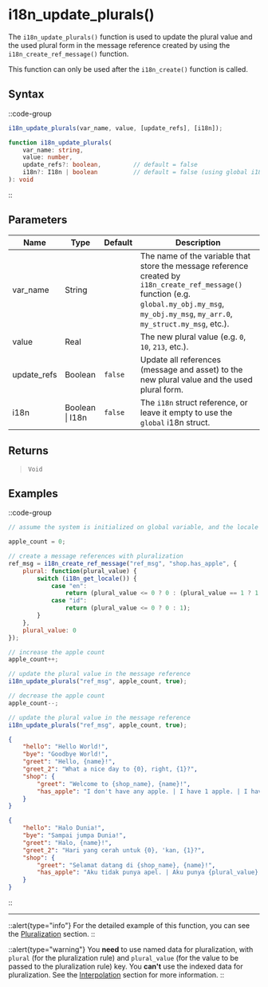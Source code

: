 # i18n_update_plurals()

The `i18n_update_plurals()` function is used to update the plural value and the used plural form in the message reference created by using the `i18n_create_ref_message()` function.

This function can only be used after the `i18n_create()` function is called.

## Syntax

::code-group
```js [Usage]
i18n_update_plurals(var_name, value, [update_refs], [i18n]);
```

```ts [Signature]
function i18n_update_plurals(
    var_name: string,
    value: number,
    update_refs?: boolean,         // default = false
    i18n?: I18n | boolean          // default = false (using global i18n struct)
): void
```
::

## Parameters

| Name        | Type              | Default      | Description |
|-------------|-------------------|--------------|-------------|
| var_name    | String            |              | The name of the variable that store the message reference created by `i18n_create_ref_message()` function (e.g. `global.my_obj.my_msg`, `my_obj.my_msg`, `my_arr.0`, `my_struct.my_msg`, etc.). |
| value       | Real              |              | The new plural value (e.g. `0`, `10`, `213`, etc.). |
| update_refs | Boolean           | `false`      | Update all references (message and asset) to the new plural value and the used plural form. |
| i18n        | Boolean \| I18n | `false`      | The `i18n` struct reference, or leave it empty to use the `global` i18n struct. |

## Returns

> `Void`

## Examples

::code-group
```js [Create Event]
// assume the system is initialized on global variable, and the locale is "en"

apple_count = 0;

// create a message references with pluralization
ref_msg = i18n_create_ref_message("ref_msg", "shop.has_apple", {
    plural: function(plural_value) {
        switch (i18n_get_locale()) {
            case "en":
                return (plural_value <= 0 ? 0 : (plural_value == 1 ? 1 : 2));
            case "id":
                return (plural_value <= 0 ? 0 : 1);
        }
    },
    plural_value: 0
});
```

```js [Key Pressed - Up]
// increase the apple count
apple_count++;

// update the plural value in the message reference
i18n_update_plurals("ref_msg", apple_count, true);
```

```js [Key Pressed - Down]
// decrease the apple count
apple_count--;

// update the plural value in the message reference
i18n_update_plurals("ref_msg", apple_count, true);
```

```json [en.json]
{
    "hello": "Hello World!",
    "bye": "Goodbye World!",
    "greet": "Hello, {name}!",
    "greet_2": "What a nice day to {0}, right, {1}?",
    "shop": {
        "greet": "Welcome to {shop_name}, {name}!",
        "has_apple": "I don't have any apple. | I have 1 apple. | I have {plural_value} apples."
    }
}
```

```json [id.json]
{
    "hello": "Halo Dunia!",
    "bye": "Sampai jumpa Dunia!",
    "greet": "Halo, {name}!",
    "greet_2": "Hari yang cerah untuk {0}, 'kan, {1}?",
    "shop": {
        "greet": "Selamat datang di {shop_name}, {name}!",
        "has_apple": "Aku tidak punya apel. | Aku punya {plural_value} apel."
    }
}
```
::

---

::alert{type="info"}
For the detailed example of this function, you can see the [Pluralization](/v0/usage/pluralization#using-message-reference) section.
::

::alert{type="warning"}
You **need** to use named data for pluralization, with `plural` (for the pluralization rule) and `plural_value` (for the value to be passed to the pluralization rule) key. You **can't** use the indexed data for pluralization. See the [Interpolation](/v0/usage/interpolation) section for more information.
::
